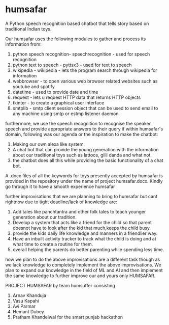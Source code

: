 # humsafar
A Python speech recognition based chatbot that tells story based on traditional Indian toys.


Our humsafar uses the following modules to gather and process its information from:
1. python speech recognition- speechrecognition - used for speech recognition
2. python text to speech - pyttsx3 - used for text to speech
3. wikipedia - wikipedia - lets the program search through wikipedia for information
4. webbrowser - to open various web browser related websites such as youtube and spotify
5. datetime - used to provide date and time
6. request - lets u request HTTP data that returns HTTP objects
7. tkinter -  to create a graphical user interface
8. smtplib - smtp client session object that can be used to send email to any machine using smtp or estmp listener daemon


furthermore, we use the speech recognition to recognise the speaker speech and provide appropriate answers to their query if within humsafar's domain, following was our agenda or the inspiration to make the chatbot:
1. Making our own alexa like system.
2. A chat bot that can provide the young generation with the information about our traditional toys such as lattoos, gilli danda and what not.
3. the chatbot does all this while providing the basic functionality of a chat bot.

A .docx files of all the keywords for toys presently accepted by humsafar is provided in the repository under the name of project humsafar.docx. Kindly go through it to have a smooth experience humsafar


further improvisations that we are planning to bring to humsafar but cant rightnow due to tight deadline/lack of knowledge are:
1. Add tales like panchtantra and other folk tales to teach younger generation about our tradition.
2. Develop a system that acts like a friend for the child so that parent doesnot have to look after the kid that much,keeps the child busy.
3. provide the kids daily life knowledge and manners in a friendlier way.
4. Have an inbuilt activity tracker to track what the child is doing and at what time to create a routine for them.
5. overall helping the parents do better parenting while spending less time.


how we plan to do the above improvisations are a different task though as we lack knowledge to completely implement the above improvisations. We plan to expand our knowledge in the field of ML and AI and then implement the same knowledge to further improve our and yours only HUMSAFAR.





PROJECT HUMSAFAR by team humsuffer consisting
1. Arnav Khanduja
2. Vasu Kapahi
3. Avi Parmar
4. Hemant Dubey
5. Pratham Khandelwal
for the smart punjab hackathon

